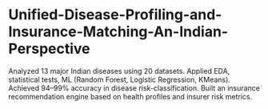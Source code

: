 # Unified-Disease-Profiling-and-Insurance-Matching-An-Indian-Perspective
Analyzed 13 major Indian diseases using 20 datasets. Applied EDA, statistical tests, ML (Random Forest, Logistic Regression, KMeans). Achieved 94–99% accuracy in disease risk-classification. Built an insurance recommendation engine based on health profiles and insurer risk metrics.
